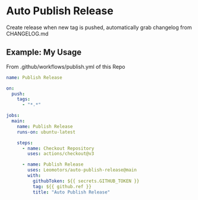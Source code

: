 # Auto Publish Release

Create release when new tag is pushed, automatically grab changelog from CHANGELOG.md

## Example: My Usage

From .github/workflows/publish.yml of this Repo

```yml
name: Publish Release

on:
  push:
    tags:
      - "*.*"

jobs:
  main:
    name: Publish Release
    runs-on: ubuntu-latest

    steps:
      - name: Checkout Repository
        uses: actions/checkout@v3

      - name: Publish Release
        uses: Leomotors/auto-publish-release@main
        with:
          githubToken: ${{ secrets.GITHUB_TOKEN }}
          tag: ${{ github.ref }}
          title: "Auto Publish Release"
```
